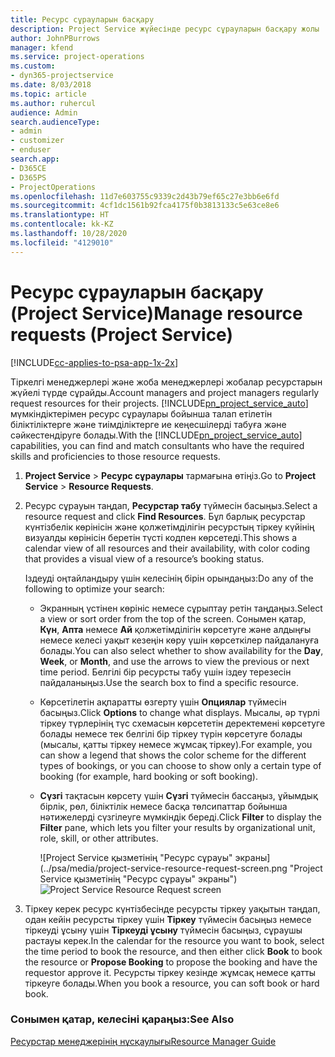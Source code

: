 ```yaml
---
title: Ресурс сұрауларын басқару
description: Project Service жүйесінде ресурс сұрауларын басқару жолы
author: JohnPBurrows
manager: kfend
ms.service: project-operations
ms.custom:
- dyn365-projectservice
ms.date: 8/03/2018
ms.topic: article
ms.author: ruhercul
audience: Admin
search.audienceType:
- admin
- customizer
- enduser
search.app:
- D365CE
- D365PS
- ProjectOperations
ms.openlocfilehash: 11d7e603755c9339c2d43b79ef65c27e3bb6e6fd
ms.sourcegitcommit: 4cf1dc1561b92fca4175f0b3813133c5e63ce8e6
ms.translationtype: HT
ms.contentlocale: kk-KZ
ms.lasthandoff: 10/28/2020
ms.locfileid: "4129010"
---
```

# <a name="manage-resource-requests-project-service"></a><span data-ttu-id="52157-103">Ресурс сұрауларын басқару (Project Service)</span><span class="sxs-lookup"><span data-stu-id="52157-103">Manage resource requests (Project Service)</span></span>

[!INCLUDE[cc-applies-to-psa-app-1x-2x](../includes/cc-applies-to-psa-app-1x-2x.md)]

<span data-ttu-id="52157-104">Тіркелгі менеджерлері және жоба менеджерлері жобалар ресурстарын жүйелі түрде сұрайды.</span><span class="sxs-lookup"><span data-stu-id="52157-104">Account managers and project managers regularly request resources for their projects.</span></span> <span data-ttu-id="52157-105">[!INCLUDE[pn_project_service_auto](../includes/pn-project-service-auto.md)] мүмкіндіктерімен ресурс сұраулары бойынша талап етілетін біліктіліктерге және тиімділіктерге ие кеңесшілерді табуға және сәйкестендіруге болады.</span><span class="sxs-lookup"><span data-stu-id="52157-105">With the [!INCLUDE[pn_project_service_auto](../includes/pn-project-service-auto.md)] capabilities, you can find and match consultants who have the required skills and proficiencies to those resource requests.</span></span>  
  
1. <span data-ttu-id="52157-106">**Project Service** > **Ресурс сұраулары** тармағына өтіңіз.</span><span class="sxs-lookup"><span data-stu-id="52157-106">Go to **Project Service** > **Resource Requests**.</span></span>  
  
2. <span data-ttu-id="52157-107">Ресурс сұрауын таңдап, **Ресурстар табу** түймесін басыңыз.</span><span class="sxs-lookup"><span data-stu-id="52157-107">Select a resource request and click **Find Resources**.</span></span> <span data-ttu-id="52157-108">Бұл барлық ресурстар күнтізбелік көрінісін және қолжетімділігін ресурстың тіркеу күйінің визуалды көрінісін беретін түсті кодпен көрсетеді.</span><span class="sxs-lookup"><span data-stu-id="52157-108">This shows a calendar view of all resources and their availability, with color coding that provides a visual view of a resource’s booking status.</span></span>  
  
    <span data-ttu-id="52157-109">Іздеуді оңтайландыру үшін келесінің бірін орындаңыз:</span><span class="sxs-lookup"><span data-stu-id="52157-109">Do any of the following to optimize your search:</span></span>  
  
   -   <span data-ttu-id="52157-110">Экранның үстінен көрініс немесе сұрыптау ретін таңдаңыз.</span><span class="sxs-lookup"><span data-stu-id="52157-110">Select a view or sort order from the top of the screen.</span></span> <span data-ttu-id="52157-111">Сонымен қатар, **Күн**, **Апта** немесе **Ай** қолжетімділігін көрсетуге және алдыңғы немесе келесі уақыт кезеңін көру үшін көрсеткілер пайдалануға болады.</span><span class="sxs-lookup"><span data-stu-id="52157-111">You can also select whether to show availability for the **Day**, **Week**, or **Month**, and use the arrows to view the previous or next time period.</span></span> <span data-ttu-id="52157-112">Белгілі бір ресурсты табу үшін іздеу терезесін пайдаланыңыз.</span><span class="sxs-lookup"><span data-stu-id="52157-112">Use the search box to find a specific resource.</span></span>  
  
   -   <span data-ttu-id="52157-113">Көрсетілетін ақпаратты өзгерту үшін **Опциялар** түймесін басыңыз.</span><span class="sxs-lookup"><span data-stu-id="52157-113">Click **Options** to change what displays.</span></span> <span data-ttu-id="52157-114">Мысалы, әр түрлі тіркеу түрлерінің түс схемасын көрсететін деректемені көрсетуге болады немесе тек белгілі бір тіркеу түрін көрсетуге болады (мысалы, қатты тіркеу немесе жұмсақ тіркеу).</span><span class="sxs-lookup"><span data-stu-id="52157-114">For example, you can show a legend that shows the color scheme for the different types of bookings, or you can choose to show only a certain type of booking (for example, hard booking or soft booking).</span></span>  
  
   -   <span data-ttu-id="52157-115">**Сүзгі** тақтасын көрсету үшін **Сүзгі** түймесін бассаңыз, ұйымдық бірлік, рөл, біліктілік немесе басқа төлсипаттар бойынша нәтижелерді сүзгілеуге мүмкіндік береді.</span><span class="sxs-lookup"><span data-stu-id="52157-115">Click **Filter** to display the **Filter** pane, which lets you filter your results by organizational unit, role, skill, or other attributes.</span></span>  
  
       <span data-ttu-id="52157-116">![Project Service қызметінің "Ресурс сұрауы" экраны](../psa/media/project-service-resource-request-screen.png "Project Service қызметінің "Ресурс сұрауы" экраны")</span><span class="sxs-lookup"><span data-stu-id="52157-116">![Project Service Resource Request screen](../psa/media/project-service-resource-request-screen.png "Project Service Resource Request screen")</span></span>  
  
3. <span data-ttu-id="52157-117">Тіркеу керек ресурс күнтізбесінде ресурсты тіркеу уақытын таңдап, одан кейін ресурсты тіркеу үшін **Тіркеу** түймесін басыңыз немесе тіркеуді ұсыну үшін **Тіркеуді ұсыну** түймесін басыңыз, сұраушы растауы керек.</span><span class="sxs-lookup"><span data-stu-id="52157-117">In the calendar for the resource you want to book, select the time period to book the resource, and then either click **Book** to book the resource or **Propose Booking** to propose the booking and have the requestor approve it.</span></span> <span data-ttu-id="52157-118">Ресурсты тіркеу кезінде жұмсақ немесе қатты тіркеуге болады.</span><span class="sxs-lookup"><span data-stu-id="52157-118">When you book a resource, you can soft book or hard book.</span></span>  
  
### <a name="see-also"></a><span data-ttu-id="52157-119">Сонымен қатар, келесіні қараңыз:</span><span class="sxs-lookup"><span data-stu-id="52157-119">See Also</span></span>  
 [<span data-ttu-id="52157-120">Ресурстар менеджерінің нұсқаулығы</span><span class="sxs-lookup"><span data-stu-id="52157-120">Resource Manager Guide</span></span>](../psa/resource-manager-guide.md)
